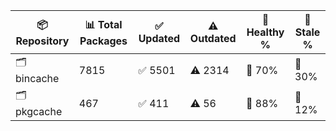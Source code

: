 | 📦 Repository | 📊 Total Packages | ✅ Updated | ⚠️ Outdated | 💚 Healthy % | 🔴 Stale % |
|---------------|-------------------|------------|-------------|-------------|------------|
| 🗂️ bincache | 7815 | ✅ 5501 | ⚠️ 2314 | 💚 70% | 🔴 30% |
| 🗂️ pkgcache | 467 | ✅ 411 | ⚠️ 56 | 💚 88% | 🔴 12% |
